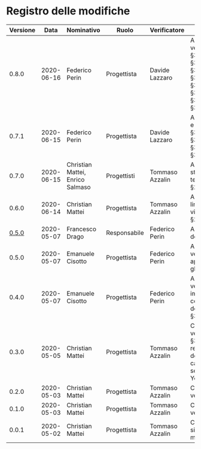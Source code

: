 # Registro delle modifiche
Versione | Data | Nominativo | Ruolo | Verificatore | Descrizione
------------- | ------------- | ------------- | ------------- | ------------- | -------------
0.8.0 | 2020-06-16 | Federico Perin | Progettista | Davide Lazzaro | Aggiunto e verificato, §3.1.8, §3.1.9, §3.1.10, §3.1.11, §3.1.12, §3.1.13, §3.1.14, §3.1.15, §3.1.17.
0.7.1 | 2020-06-15 | Federico Perin | Progettista | Davide Lazzaro | Aggiornamento e verifica, §3.1.1, §3.1.2, §3.1.3, §3.1.4, §3.1.5, §3.1.6, §3.1.7.     
0.7.0 | 2020-06-15 | Christian Mattei, Enrico Salmaso | Progettisti | Tommaso Azzalin  | Aggiornamento, stesura del testo e verifica §2.1.
0.6.0 | 2020-06-14 | Christian Mattei | Progettista | Tommaso Azzalin  | Aggiornato i link dei nuovi video e verifica §2.1.
[0.5.0](https://github.com/qb-team/Stalker-ManualeUtente/releases/tag/0.5.0) | 2020-05-07 | Francesco Drago | Responsabile | Federico Perin  | Approvazione documento.
0.5.0 | 2020-05-07 | Emanuele Cisotto | Progettista | Federico Perin  | Aggiunto e verificato appendice glossario.
0.4.0 | 2020-05-07 | Emanuele Cisotto | Progettista | Federico Perin  | Aggiunto e verificato immagini e contenuto descrittivo in §3.1 .
0.3.0 | 2020-05-05 | Christian Mattei | Progettista | Tommaso Azzalin | Creazione e verifica §2.1 e §3.1, realizzazione dei video e caricati in seguito su YouTube.
0.2.0 | 2020-05-03 | Christian Mattei | Progettista | Tommaso Azzalin | Creazione e verifica §3.1.
0.1.0 | 2020-05-03 | Christian Mattei | Progettista | Tommaso Azzalin | Creazione e verifica §2.1.
0.0.1 | 2020-05-02 | Christian Mattei | Progettista | Tommaso Azzalin | Creata struttura sito web manuale utente.
